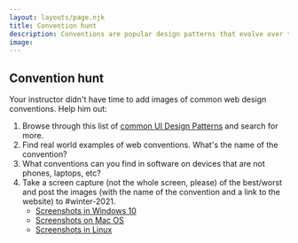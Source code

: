 ```yaml
---
layout: layouts/page.njk
title: Convention hunt
description: Conventions are popular design patterns that evolve over time as the user becomes more knowledgeable.
image: 
---
```


## Convention hunt
Your instructor didn't have time to add images of common web design conventions. Help him out:
1. Browse through this list of [common UI Design Patterns](http://ui-patterns.com/patterns) and search for more.
2. Find real world examples of web conventions. What's the name of the convention?
3. What conventions can you find in software on devices that are not phones, laptops, etc? 
4. Take a screen capture (not the whole screen, please) of the best/worst and post the images (with the name of the convention and a link to the website) to #winter-2021.
    - [Screenshots in Windows 10](https://www.howtogeek.com/226280/how-to-take-screenshots-in-windows-10/)
    - [Screenshots on Mac OS](https://support.apple.com/en-ca/HT201361)
    - [Screenshots in Linux](https://itsfoss.com/take-screenshot-linux/)